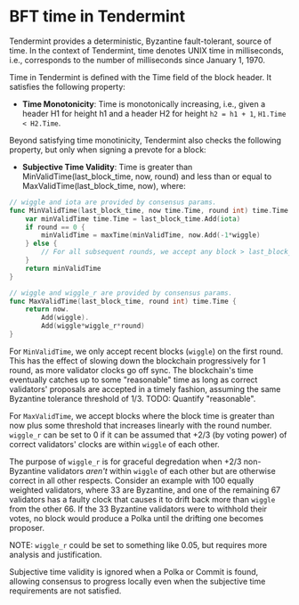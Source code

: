 # BFT time in Tendermint 

Tendermint provides a deterministic, Byzantine fault-tolerant, source of time.
In the context of Tendermint, time denotes UNIX time in milliseconds, i.e.,
corresponds to the number of milliseconds since January 1, 1970.

Time in Tendermint is defined with the Time field of the block header. 
It satisfies the following property:

- **Time Monotonicity**: Time is monotonically increasing, i.e., given 
a header H1 for height h1 and a header H2 for height `h2 = h1 + 1`, `H1.Time < H2.Time`.

Beyond satisfying time monotinicity, Tendermint also checks the following
property, but only when signing a prevote for a block:

- **Subjective Time Validity**: Time is greater than MinValidTime(last_block_time,
  now, round) and less than or equal to MaxValidTime(last_block_time, now), where:

```go
// wiggle and iota are provided by consensus params.
func MinValidTime(last_block_time, now time.Time, round int) time.Time {
	var minValidTime time.Time = last_block_time.Add(iota)
	if round == 0 {
		minValidTime = maxTime(minValidTime, now.Add(-1*wiggle)
	} else {
		// For all subsequent rounds, we accept any block > last_block_time+iota.
	}
	return minValidTime
}

// wiggle and wiggle_r are provided by consensus params.
func MaxValidTime(last_block_time, round int) time.Time {
	return now.
		Add(wiggle).
		Add(wiggle*wiggle_r*round)
}
```

For `MinValidTime`, we only accept recent blocks (`wiggle`) on the first
round.  This has the effect of slowing down the blockchain progressively for 1
round, as more validator clocks go off sync.  The blockchain's time eventually
catches up to some "reasonable" time as long as correct validators' proposals are accepted in a timely fashion,
assuming the same Byzantine tolerance threshold of 1/3.  TODO: Quantify "reasonable".

For `MaxValidTime`, we accept blocks where the block time is greater than now
plus some threshold that increases linearly with the round number.
`wiggle_r` can be set to 0 if it can be assumed that +2/3 (by voting power) of correct validators'
clocks are within `wiggle` of each other.

The purpose of `wiggle_r` is for graceful degredation when +2/3 non-Byzantine validators
*aren't* within `wiggle` of each other but are otherwise correct in all other respects. 
Consider an example with 100 equally weighted validators, where 33 are Byzantine,
and one of the remaining 67 validators has a faulty clock that causes it to drift
back more than `wiggle` from the other 66.  If the 33 Byzantine
validators were to withhold their votes, no block would produce a Polka until the
drifting one becomes proposer.

NOTE: `wiggle_r` could be set to something like 0.05, but
requires more analysis and justification.

Subjective time validity is ignored when a Polka or Commit is found, allowing
consensus to progress locally even when the subjective time requirements are not satisfied.
